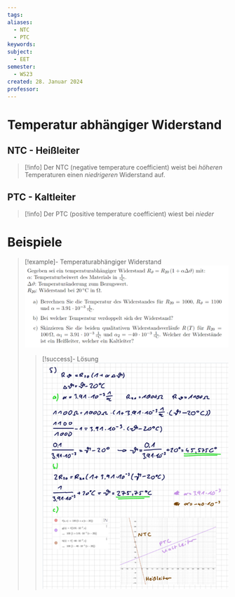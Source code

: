 ```yaml
---
tags: 
aliases:
  - NTC
  - PTC
keywords: 
subject:
  - EET
semester:
  - WS23
created: 28. Januar 2024
professor:
---
```

 

# Temperatur abhängiger Widerstand

## NTC - Heißleiter

> [!info] Der NTC (negative temperature coefficient) weist bei *höheren* Temperaturen einen *niedrigeren* Widerstand auf.

## PTC - Kaltleiter

> [!info] Der PTC (positive temperature coefficient) wiest bei *nieder*

# Beispiele

> [!example]- Temperaturabhängiger Widerstand
> ![](assets/Pasted%20image%2020240128131742.png)
> > [!success]- Lösung
> > ![](assets/Pasted%20image%2020240128131726.png)